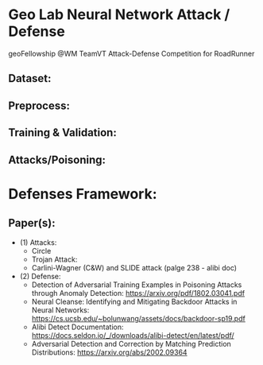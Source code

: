 # Geo Lab Neural Network Attack / Defense
geoFellowship @WM TeamVT Attack-Defense Competition for RoadRunner

## Dataset:

## Preprocess:

## Training & Validation:

## Attacks/Poisoning:

# Defenses Framework:


## Paper(s):
- (1) Attacks:
    - Circle
    - Trojan Attack:
    - Carlini-Wagner (C&W) and SLIDE attack (palge 238 - alibi doc)
- (2) Defense:
    - Detection of Adversarial Training Examples in Poisoning Attacks through Anomaly Detection: https://arxiv.org/pdf/1802.03041.pdf
    - Neural Cleanse: Identifying and Mitigating Backdoor Attacks in Neural Networks: https://cs.ucsb.edu/~bolunwang/assets/docs/backdoor-sp19.pdf 
    - Alibi Detect Documentation: https://docs.seldon.io/_/downloads/alibi-detect/en/latest/pdf/
    - Adversarial Detection and Correction by Matching Prediction Distributions: https://arxiv.org/abs/2002.09364
